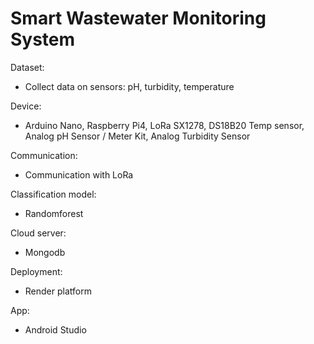 # Smart Wastewater Monitoring System

Dataset:
- Collect data on sensors: pH, turbidity, temperature

Device:
- Arduino Nano, Raspberry Pi4, LoRa SX1278, DS18B20 Temp sensor, Analog pH Sensor / Meter Kit, Analog Turbidity Sensor 
  
Communication:
- Communication with LoRa

Classification model:
- Randomforest

Cloud server:
- Mongodb

Deployment:
- Render platform

App:
- Android Studio
